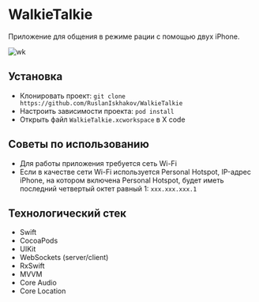 # WalkieTalkie

Приложение для общения в режиме рации с помощью двух iPhone.

![wk](https://user-images.githubusercontent.com/4405543/202900735-051723e2-1d1a-4072-bd6f-b7e8f765b20c.PNG)

## Установка

- Клонировать проект: `git clone https://github.com/RuslanIskhakov/WalkieTalkie`
- Настроить зависимости проекта: `pod install`
- Открыть файл `WalkieTalkie.xcworkspace` в X code

## Советы по использованию
- Для работы приложения требуется сеть Wi-Fi
- Если в качестве сети Wi-Fi используется Personal Hotspot, IP-адрес iPhone, на котором включена Personal Hotspot, будет иметь последний четвертый октет равный 1: `xxx.xxx.xxx.1`

## Технологический стек
- Swift
- CocoaPods
- UIKit
- WebSockets (server/client)
- RxSwift
- MVVM
- Core Audio
- Core Location

